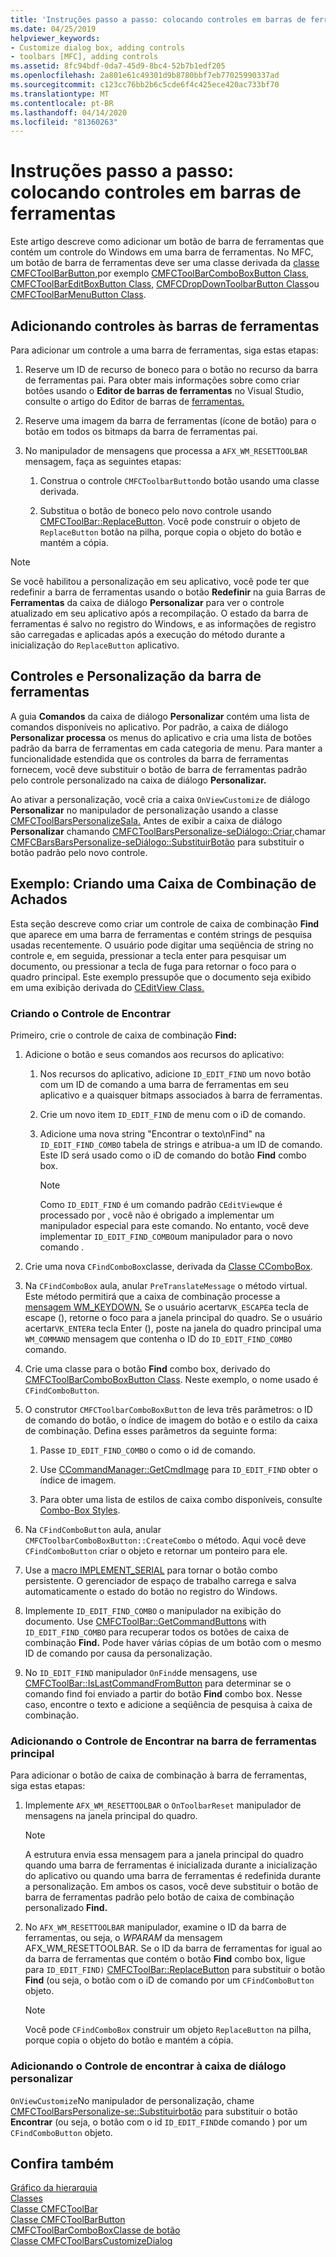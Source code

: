 ```yaml
---
title: 'Instruções passo a passo: colocando controles em barras de ferramentas'
ms.date: 04/25/2019
helpviewer_keywords:
- Customize dialog box, adding controls
- toolbars [MFC], adding controls
ms.assetid: 8fc94bdf-0da7-45d9-8bc4-52b7b1edf205
ms.openlocfilehash: 2a801e61c49301d9b8780bbf7eb77025990337ad
ms.sourcegitcommit: c123cc76bb2b6c5cde6f4c425ece420ac733bf70
ms.translationtype: MT
ms.contentlocale: pt-BR
ms.lasthandoff: 04/14/2020
ms.locfileid: "81360263"
---
```

# <a name="walkthrough-putting-controls-on-toolbars"></a>Instruções passo a passo: colocando controles em barras de ferramentas

Este artigo descreve como adicionar um botão de barra de ferramentas que contém um controle do Windows em uma barra de ferramentas. No MFC, um botão de barra de ferramentas deve ser uma classe derivada da [classe CMFCToolBarButton,](../mfc/reference/cmfctoolbarbutton-class.md)por exemplo [CMFCToolBarComboBoxButton Class,](../mfc/reference/cmfctoolbarcomboboxbutton-class.md) [CMFCToolBarEditBoxButton Class,](../mfc/reference/cmfctoolbareditboxbutton-class.md) [CMFCDropDownToolbarButton Class](../mfc/reference/cmfcdropdowntoolbarbutton-class.md)ou [CMFCToolBarMenuButton Class](../mfc/reference/cmfctoolbarmenubutton-class.md).

## <a name="adding-controls-to-toolbars"></a>Adicionando controles às barras de ferramentas

Para adicionar um controle a uma barra de ferramentas, siga estas etapas:

1. Reserve um ID de recurso de boneco para o botão no recurso da barra de ferramentas pai. Para obter mais informações sobre como criar botões usando o **Editor de barras de ferramentas** no Visual Studio, consulte o artigo do Editor de barras de [ferramentas.](../windows/toolbar-editor.md)

1. Reserve uma imagem da barra de ferramentas (ícone de botão) para o botão em todos os bitmaps da barra de ferramentas pai.

1. No manipulador de mensagens que processa a `AFX_WM_RESETTOOLBAR` mensagem, faça as seguintes etapas:

   1. Construa o controle `CMFCToolbarButton`do botão usando uma classe derivada.

   1. Substitua o botão de boneco pelo novo controle usando [CMFCToolBar::ReplaceButton](../mfc/reference/cmfctoolbar-class.md#replacebutton). Você pode construir o objeto de `ReplaceButton` botão na pilha, porque copia o objeto do botão e mantém a cópia.

> [!NOTE]
> Se você habilitou a personalização em seu aplicativo, você pode ter que redefinir a barra de ferramentas usando o botão **Redefinir** na guia Barras de **Ferramentas** da caixa de diálogo **Personalizar** para ver o controle atualizado em seu aplicativo após a recompilação. O estado da barra de ferramentas é salvo no registro do Windows, e as informações de registro são carregadas e aplicadas após a execução do método durante a inicialização do `ReplaceButton` aplicativo.

## <a name="toolbar-controls-and-customization"></a>Controles e Personalização da barra de ferramentas

A guia **Comandos** da caixa de diálogo **Personalizar** contém uma lista de comandos disponíveis no aplicativo. Por padrão, a caixa de diálogo **Personalizar processa** os menus do aplicativo e cria uma lista de botões padrão da barra de ferramentas em cada categoria de menu. Para manter a funcionalidade estendida que os controles da barra de ferramentas fornecem, você deve substituir o botão de barra de ferramentas padrão pelo controle personalizado na caixa de diálogo **Personalizar.**

Ao ativar a personalização, você cria a caixa `OnViewCustomize` de diálogo **Personalizar** no manipulador de personalização usando a classe [CMFCToolBarsPersonalizeSala.](../mfc/reference/cmfctoolbarscustomizedialog-class.md) Antes de exibir a caixa de diálogo **Personalizar** chamando [CMFCToolBarsPersonalize-seDiálogo::Criar,](../mfc/reference/cmfctoolbarscustomizedialog-class.md#create)chamar [CMFCBarsBarsPersonalize-seDiálogo::SubstituirBotão](../mfc/reference/cmfctoolbarscustomizedialog-class.md#replacebutton) para substituir o botão padrão pelo novo controle.

## <a name="example-creating-a-find-combo-box"></a>Exemplo: Criando uma Caixa de Combinação de Achados

Esta seção descreve como criar um controle de caixa de combinação **Find** que aparece em uma barra de ferramentas e contém strings de pesquisa usadas recentemente. O usuário pode digitar uma seqüência de string no controle e, em seguida, pressionar a tecla enter para pesquisar um documento, ou pressionar a tecla de fuga para retornar o foco para o quadro principal. Este exemplo pressupõe que o documento seja exibido em uma exibição derivada do [CEditView Class.](../mfc/reference/ceditview-class.md)

### <a name="creating-the-find-control"></a>Criando o Controle de Encontrar

Primeiro, crie o controle de caixa de combinação **Find:**

1. Adicione o botão e seus comandos aos recursos do aplicativo:

   1. Nos recursos do aplicativo, adicione `ID_EDIT_FIND` um novo botão com um ID de comando a uma barra de ferramentas em seu aplicativo e a quaisquer bitmaps associados à barra de ferramentas.

   1. Crie um novo item `ID_EDIT_FIND` de menu com o iD de comando.

   1. Adicione uma nova string "Encontrar o texto\nFind" na `ID_EDIT_FIND_COMBO` tabela de strings e atribua-a um ID de comando. Este ID será usado como o iD de comando do botão **Find** combo box.

        > [!NOTE]
        > Como `ID_EDIT_FIND` é um comando padrão `CEditView`que é processado por , você não é obrigado a implementar um manipulador especial para este comando.  No entanto, você deve implementar `ID_EDIT_FIND_COMBO`um manipulador para o novo comando .

1. Crie uma nova `CFindComboBox`classe, derivada da [Classe CComboBox](../mfc/reference/ccombobox-class.md).

1. Na `CFindComboBox` aula, anular `PreTranslateMessage` o método virtual. Este método permitirá que a caixa de combinação processe a [mensagem WM_KEYDOWN.](/windows/win32/inputdev/wm-keydown) Se o usuário acertar`VK_ESCAPE`a tecla de escape (), retorne o foco para a janela principal do quadro. Se o usuário acertar`VK_ENTER`a tecla Enter (), poste na janela do quadro principal uma `WM_COMMAND` mensagem que contenha o ID do `ID_EDIT_FIND_COMBO` comando.

1. Crie uma classe para o botão **Find** combo box, derivado do [CMFCToolBarComboBoxButton Class](../mfc/reference/cmfctoolbarcomboboxbutton-class.md). Neste exemplo, o nome usado é `CFindComboButton`.

1. O construtor `CMFCToolbarComboBoxButton` de leva três parâmetros: o ID de comando do botão, o índice de imagem do botão e o estilo da caixa de combinação. Defina esses parâmetros da seguinte forma:

   1. Passe `ID_EDIT_FIND_COMBO` o como o id de comando.

   1. Use [CCommandManager::GetCmdImage](reference/internal-classes.md) para `ID_EDIT_FIND` obter o índice de imagem.

   1. Para obter uma lista de estilos de caixa combo disponíveis, consulte [Combo-Box Styles](../mfc/reference/styles-used-by-mfc.md#combo-box-styles).

1. Na `CFindComboButton` aula, anular `CMFCToolbarComboBoxButton::CreateCombo` o método. Aqui você deve `CFindComboButton` criar o objeto e retornar um ponteiro para ele.

1. Use a [macro IMPLEMENT_SERIAL](../mfc/reference/run-time-object-model-services.md#implement_serial) para tornar o botão combo persistente. O gerenciador de espaço de trabalho carrega e salva automaticamente o estado do botão no registro do Windows.

1. Implemente `ID_EDIT_FIND_COMBO` o manipulador na exibição do documento. Use [CMFCToolBar::GetCommandButtons](../mfc/reference/cmfctoolbar-class.md#getcommandbuttons) with `ID_EDIT_FIND_COMBO` para recuperar todos os botões de caixa de combinação **Find.** Pode haver várias cópias de um botão com o mesmo ID de comando por causa da personalização.

1. No `ID_EDIT_FIND` manipulador `OnFind`de mensagens, use [CMFCToolBar::IsLastCommandFromButton](../mfc/reference/cmfctoolbar-class.md#islastcommandfrombutton) para determinar se o comando find foi enviado a partir do botão **Find** combo box. Nesse caso, encontre o texto e adicione a seqüência de pesquisa à caixa de combinação.

### <a name="adding-the-find-control-to-the-main-toolbar"></a>Adicionando o Controle de Encontrar na barra de ferramentas principal

Para adicionar o botão de caixa de combinação à barra de ferramentas, siga estas etapas:

1. Implemente `AFX_WM_RESETTOOLBAR` o `OnToolbarReset` manipulador de mensagens na janela principal do quadro.

    > [!NOTE]
    > A estrutura envia essa mensagem para a janela principal do quadro quando uma barra de ferramentas é inicializada durante a inicialização do aplicativo ou quando uma barra de ferramentas é redefinida durante a personalização. Em ambos os casos, você deve substituir o botão de barra de ferramentas padrão pelo botão de caixa de combinação personalizado **Find.**

1. No `AFX_WM_RESETTOOLBAR` manipulador, examine o ID da barra de ferramentas, ou seja, o *WPARAM* da mensagem AFX_WM_RESETTOOLBAR. Se o ID da barra de ferramentas for igual ao da barra de ferramentas que contém o botão **Find** combo box, ligue para `ID_EDIT_FIND)` [CMFCToolBar::ReplaceButton](../mfc/reference/cmfctoolbar-class.md#replacebutton) para substituir o botão **Find** (ou seja, o botão com o iD de comando por um `CFindComboButton` objeto.

    > [!NOTE]
    > Você pode `CFindComboBox` construir um objeto `ReplaceButton` na pilha, porque copia o objeto do botão e mantém a cópia.

### <a name="adding-the-find-control-to-the-customize-dialog-box"></a>Adicionando o Controle de encontrar à caixa de diálogo personalizar

`OnViewCustomize`No manipulador de personalização, chame [CMFCToolBarsPersonalize-se::Substituirbotão](../mfc/reference/cmfctoolbarscustomizedialog-class.md#replacebutton) para substituir o botão **Encontrar** (ou seja, o botão com o id `ID_EDIT_FIND`de comando ) por um `CFindComboButton` objeto.

## <a name="see-also"></a>Confira também

[Gráfico da hierarquia](../mfc/hierarchy-chart.md)<br/>
[Classes](../mfc/reference/mfc-classes.md)<br/>
[Classe CMFCToolBar](../mfc/reference/cmfctoolbar-class.md)<br/>
[Classe CMFCToolBarButton](../mfc/reference/cmfctoolbarbutton-class.md)<br/>
[CMFCToolBarComboBoxClasse de botão](../mfc/reference/cmfctoolbarcomboboxbutton-class.md)<br/>
[Classe CMFCToolBarsCustomizeDialog](../mfc/reference/cmfctoolbarscustomizedialog-class.md)
